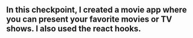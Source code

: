 ## In this checkpoint, I created a movie app where you can present your favorite movies or TV shows. I also used the react hooks.